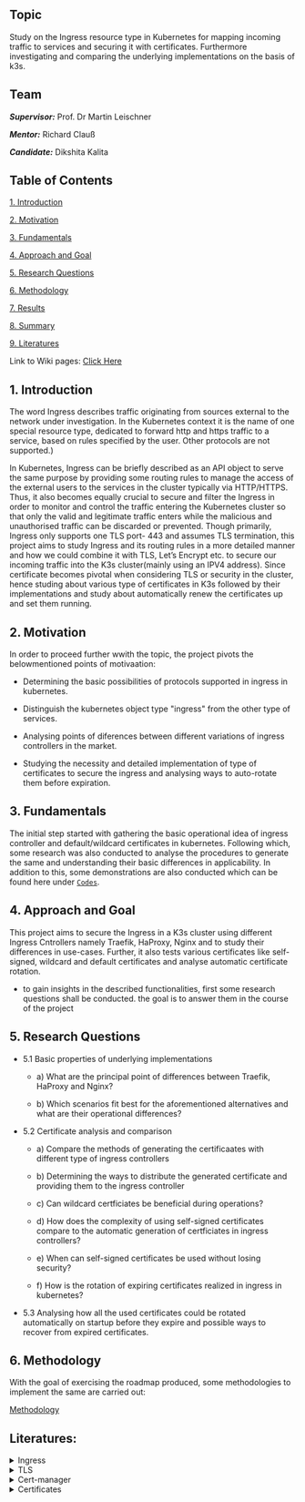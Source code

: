 ## Topic

Study on the Ingress resource type in Kubernetes for mapping incoming traffic to services and securing it with certificates. Furthermore investigating and comparing the underlying implementations on the basis of k3s.

## Team

***Supervisor:*** Prof. Dr Martin Leischner

***Mentor:*** Richard Clauß

***Candidate:*** Dikshita Kalita



## Table of Contents


<a href="https://github.com/dikshita-git/RP_Ingress_security-IPv4_and_IPv6/blob/main/README.md#introduction">1. Introduction</a>

<a href="https://github.com/dikshita-git/RP_Ingress_security-IPv4_and_IPv6/blob/main/README.md#2-motivation">2. Motivation</a>
  
<a href="https://github.com/dikshita-git/RP_Ingress_security-IPv4_and_IPv6/blob/main/README.md#3-fundamentals">3. Fundamentals</a>

<a href="https://github.com/dikshita-git/RP_Ingress_security-IPv4_and_IPv6/blob/main/README.md#4-approach-and-goal">4. Approach and Goal</a>

<a href="https://github.com/dikshita-git/RP_Ingress_security-IPv4_and_IPv6/blob/main/README.md#5-research-questions">5. Research Questions</a>
  
<a href="https://github.com/dikshita-git/RP_Ingress_security-IPv4_and_IPv6/blob/main/README.md#6-methodology">6. Methodology</a>

<a href="https://github.com/dikshita-git/RP_Ingress_security-IPv4_and_IPv6/tree/main/K3s/Chapters/Results">7. Results</a>

<a href="https://github.com/dikshita-git/RP_Ingress_security-IPv4_and_IPv6/tree/main/K3s/Chapters/Summary">8. Summary</a> 

<a href="https://github.com/dikshita-git/RP_Ingress_security-IPv4_and_IPv6/blob/main/README.md#literatures">9. Literatures</a> 


Link to Wiki pages:  <a href="https://github.com/dikshita-git/RP_Ingress_security-IPv4_and_IPv6/wiki">Click Here</a>




## 1. Introduction
The word Ingress describes traffic originating from sources external to the network under investigation. In the Kubernetes context it is the name of one special resource type, dedicated to forward http and https traffic to a service, based on rules specified by the user. Other protocols are not supported.)

In Kubernetes, Ingress can be briefly described as an API object to serve the same purpose by providing some routing rules to manage the access of the external users to the services in the cluster typically via HTTP/HTTPS. Thus, it also becomes equally crucial to secure and filter the Ingress in order to monitor and control the traffic entering the Kubernetes cluster so that only the valid and legitimate traffic enters while the malicious and unauthorised traffic can be discarded or prevented. Though primarily, Ingress only supports one TLS port- 443 and assumes TLS termination, this project aims to study Ingress and its routing rules in a more detailed manner and how we could combine it with TLS, Let’s Encrypt etc. to secure our incoming traffic into the K3s cluster(mainly using an IPV4 address). Since certificate becomes pivotal when considering TLS or security in the cluster, hence studing about various type of certificates in K3s followed by their implementations and study about automatically renew the certificates up and set them running.




## 2. Motivation

In order to proceed further wwith the topic, the project pivots the belowmentioned points of motivaation:

* Determining the basic possibilities of protocols supported in ingress in kubernetes.

* Distinguish the kubernetes object type "ingress" from the other type of services. 

* Analysing points of diferences between different variations of ingress controllers in the market.

* Studying the necessity and detailed implementation of type of certificates to secure the ingress and analysing ways to auto-rotate them before expiration.



## 3. Fundamentals

The initial step started with gathering the basic operational idea of ingress controller and default/wildcard certificates in kubernetes. Following which, some research was also conducted to analyse the procedures to generate the same and understanding their basic differences in applicability. In addition to this, some demonstrations are also conducted which can be found here under <a href="https://github.com/dikshita-git/RP_Ingress_security-IPv4_and_IPv6/tree/main/K3s/Demo"><code>Codes</code></a>.




## 4. Approach and Goal

This project aims to secure the Ingress in a K3s cluster using different Ingress Cntrollers namely Traefik, HaProxy, Nginx and to study their differences in use-cases. Further, it also tests various certificates like self-signed, wildcard and default certificates and analyse automatic certificate rotation.

- to gain insights in the described functionalities, first some research questions shall be conducted. the goal is to answer them in the course of the project




## 5. Research Questions

- 5.1 Basic properties of underlying implementations
  
     - a) What are the principal point of differences between Traefik, HaProxy and Nginx?
        
     - b) Which scenarios fit best for the aforementioned alternatives and what are their operational differences?

 - 5.2 Certificate analysis and comparison
        
     - a) Compare the methods of generating the certificaates with different type of ingress controllers

     - b) Determining the ways to distribute the generated certificate and providing them to the ingress controller

     - c) Can wildcard certficiates be beneficial during operations?
  
     - d) How does the complexity of using self-signed certificates compare to the automatic generation of certficiates in ingress controllers?
    
     - e) When can self-signed certificates be used without losing security?</a>
       
     - f) How is the rotation of expiring certificates realized in ingress in kubernetes?
        
  
  - 5.3 Analysing how all the used certificates could be rotated automatically on startup before they expire and possible ways to recover from expired certificates.
  
  
## 6. Methodology

With the goal of exercising the roadmap produced, some methodologies to implement the same are carried out:

<a href="https://github.com/dikshita-git/RP_Ingress_security-IPv4_and_IPv6/tree/main/K3s/Chapters/Methodoloy">Methodology</a>



## Literatures:


<details><summary>Ingress</summary><p>
  
  * <code><a href="https://kubernetes.io/docs/concepts/services-networking/ingress/">Ingress</code></a>
  * <code><a href="https://opensource.googleblog.com/2020/09/kubernetes-ingress-goes-ga.html">Ingress routing types</a></code>
  

</p></details>

<details><summary>TLS</summary><p>
  
  * <code><a href="https://opensource.com/article/20/3/ssl-letsencrypt-k3s">TLS in K3s</a></code>
  
  * <code><a href="https://www.thebookofjoel.com/k3s-cert-manager-letsencrypt">TLS in K3s with traefik, cert-manager and Lets-Encrypt</a></code>
  
  * <code><a href="https://sysadmins.co.za/https-using-letsencrypt-and-traefik-with-k3s/">HTTPS using Letsencrypt and Traefik with k3s</a></code>
  
  * <code><a href="https://devopscube.com/configure-ingress-tls-kubernetes/">How To Configure Ingress TLS/SSL Certificates in Kubernetes</a></code>
  
  * <code><a href="https://lachlan.io/blog/using-wildcard-certificates-with-traefik-and-k3s">Using Wildcard Certificates with Traefik and K3s</a></code> 
  
</p></details>

<details><summary>Cert-manager</summary><p>
  
  * <code><a href="https://cert-manager.io/docs/">Cert manager</a></code>
  
  * <code><a href="https://cert-manager.io/docs/concepts/ca-injector/">Cert manager Cainjector</a></code>
  
  * <code><a href="https://bryanbende.com/development/2021/07/01/k3s-raspberry-pi-cert-manager">Cert-manager in K3s</a></code>
  
</p></details> 


<details><summary>Certificates</summary><p>
  
  * <code><a href="https://ikarus.sg/why-traefik-ingress-controller/">Kubernetes Ingress Controllers</a></code>
  
  * <code><a href="https://kubernetes.io/docs/concepts/services-networking/ingress-controllers/">Ingress Controllers</a></code>
  
  * <code><a href="https://traefik.io/glossary/kubernetes-ingress-and-ingress-controller-101/">What is a Kubernetes Ingress Controller?</a></code>
  
</p></details> 


